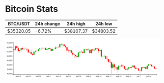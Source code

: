 # Bitcoin Stats

BTC/USDT|24h change|24h high|24h low|
|---|---|---|---|
|$35320.05|-6.72%|$38107.37|$34803.52|

<img src="./chart.svg">
